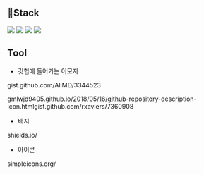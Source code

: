 

  ## 🔨Stack
  <img src="https://img.shields.io/badge/Node.js-5FA04E?style=flat-square&logo=Node.js&logoColor=white"/> <img src="https://img.shields.io/badge/JavaScript-F7DF1E?style=flat-square&logo=JavaScript&logoColor=white"/> <img src="https://img.shields.io/badge/TypeScript-3178C6?style=flat-square&logo=TypeScript&logoColor=white"/> <img src="https://img.shields.io/badge/NestJs-E0234E?style=flat-square&logo=NestJs&logoColor=white"/> 


  ## Tool 



  - 깃헙에 들어가는 이모지

gist.github.com/AliMD/3344523

gmlwjd9405.github.io/2018/05/16/github-repository-description-icon.htmlgist.github.com/rxaviers/7360908

 

- 배지

shields.io/

 

- 아이콘

simpleicons.org/

